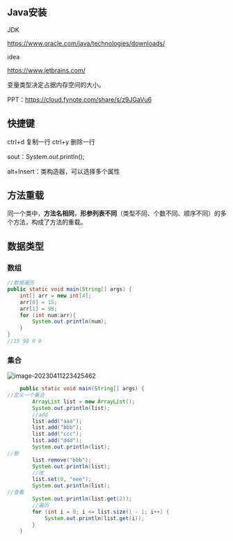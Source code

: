 ## Java安装

JDK

https://www.oracle.com/java/technologies/downloads/

idea

https://www.jetbrains.com/

变量类型决定占据内存空间的大小。

PPT：https://cloud.fynote.com/share/s/z9JGaVu6

## 快捷键

ctrl+d 复制一行
ctrl+y 删除一行

sout：System.*out*.println();

alt+Insert：类构造器，可以选择多个属性

## 方法重载

同一个类中，**方法名相同**，**形参列表不同**（类型不同、个数不同、顺序不同）的多个方法，构成了方法的重载。

## 数据类型

### 数组

```java
//数据遍历
public static void main(String[] args) {
    int[] arr = new int[4];
    arr[0] = 15;
    arr[1] = 98;
    for (int num:arr){
        System.out.println(num);
    }
}
//15 98 0 0
```

### 集合

![image-20230411223425462](\assets\image-20230411223425462.png)

```java
    public static void main(String[] args) {
//定义一个集合
        ArrayList list = new ArrayList();
        System.out.println(list);
        //add
        list.add("aaa");
        list.add("bbb");
        list.add("ccc");
        list.add("ddd");
        System.out.println(list);
//删
        list.remove("bbb");
        System.out.println(list);
        //改
        list.set(0, "eee");
        System.out.println(list);
//查看
        System.out.println(list.get(2));
        //遍历
        for (int i = 0; i <= list.size() - 1; i++) {
            System.out.println(list.get(i));
        }
    }
```
